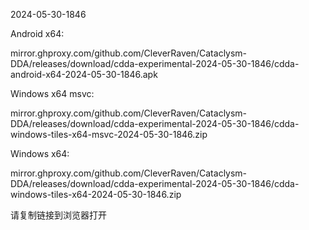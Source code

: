 2024-05-30-1846

Android x64:

mirror.ghproxy.com/github.com/CleverRaven/Cataclysm-DDA/releases/download/cdda-experimental-2024-05-30-1846/cdda-android-x64-2024-05-30-1846.apk

Windows x64 msvc:

mirror.ghproxy.com/github.com/CleverRaven/Cataclysm-DDA/releases/download/cdda-experimental-2024-05-30-1846/cdda-windows-tiles-x64-msvc-2024-05-30-1846.zip

Windows x64:

mirror.ghproxy.com/github.com/CleverRaven/Cataclysm-DDA/releases/download/cdda-experimental-2024-05-30-1846/cdda-windows-tiles-x64-2024-05-30-1846.zip

请复制链接到浏览器打开

